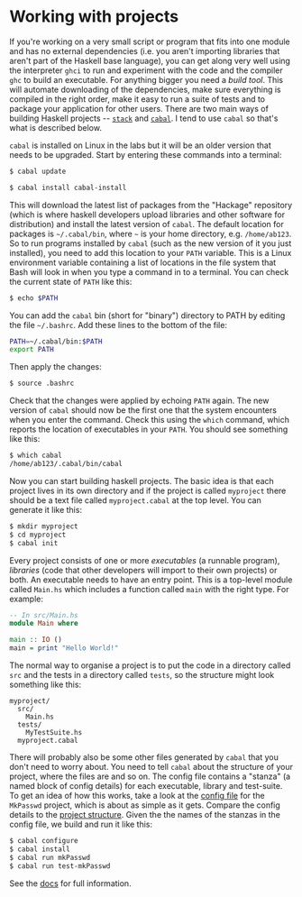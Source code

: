 # Working with projects

If you're working on a very small script or program that fits into
one module and has no external dependencies (i.e. you aren't importing libraries that
aren't part of the Haskell base language), you can get along very well
using the interpreter `ghci` to run and experiment with the code and the
compiler `ghc` to build an executable. For anything bigger you need a
*build tool*. This will automate downloading of the dependencies, make sure everything is compiled in the
right order, make it easy to run a suite of tests and to package your
application for other users. There are two main ways of building
Haskell projects -- [`stack`](https://docs.haskellstack.org/en/stable/README/) and [`cabal`](https://www.haskell.org/cabal/). I tend to use `cabal` so that's what is
described below.

`cabal` is installed on Linux in the labs but it will be an older version that needs to be upgraded. Start by entering these commands into a terminal:

```bash
$ cabal update

$ cabal install cabal-install
```

This will download the latest list of packages from the "Hackage"
repository (which is where haskell developers upload libraries and
other software for distribution) and install the latest version of
`cabal`. The default location for packages is
`~/.cabal/bin`, where `~` is your home directory,
e.g. `/home/ab123`. So to run programs installed by `cabal` (such as the
new version of it you just installed), you need to
add this location to your `PATH` variable. This is a Linux environment
variable containing a list of locations in the file system that Bash
will look in when you type a command in to a
terminal. You can check the current state of `PATH` like this:

```bash
$ echo $PATH
```

You can add the `cabal` bin (short for "binary") directory to PATH by editing the file `~/.bashrc`.  Add these lines to the bottom of the file:

```bash
PATH=~/.cabal/bin:$PATH
export PATH
```

Then apply the changes:

```bash
$ source .bashrc
```

Check that the changes were applied by echoing `PATH` again. The new
version of `cabal` should now be the first one that the system
encounters when you enter the command. Check this using the `which`
command, which reports the location of executables in your `PATH`. You
should see something like this:

```bash
$ which cabal
/home/ab123/.cabal/bin/cabal
```

Now you can start building haskell projects. The
basic idea is that each project lives in its own directory and if the
project is called `myproject` there should be a text file called `myproject.cabal`
at the top level. You can generate it like this:

```bash
$ mkdir myproject
$ cd myproject
$ cabal init
```

Every project consists of one or more *executables* (a runnable program), 
*libraries* (code that other developers will import to their own projects)
or both. An executable needs to have an entry point. This is a top-level module
called `Main.hs` which includes a function called `main` with the right
type. For example:

```haskell
-- In src/Main.hs
module Main where

main :: IO ()
main = print "Hello World!"
```

The normal way to organise a project is to put the code in a directory called `src`
and the tests in a directory called `tests`, so the structure might look
something like this:

```
myproject/
  src/
    Main.hs
  tests/
    MyTestSuite.hs 
  myproject.cabal 
``` 
  
There will probably also be some other files generated by `cabal` that
you don't need to worry about. You need to tell `cabal` about the
structure of your project, where the files are and so on. The config file 
contains a "stanza" (a named block of config
details) for each executable, library and test-suite. To get an idea of
how this works, take a look at the [config
file](https://github.com/jimburton/MkPasswd/blob/master/mkPasswd.cabal)
for the `MkPasswd` project, which is about as simple as it gets. Compare the config details to the [project
structure](https://github.com/jimburton/MkPasswd). Given the the names of the stanzas in the config file, 
we build and run it like this:

```bash
$ cabal configure
$ cabal install
$ cabal run mkPasswd
$ cabal run test-mkPasswd
```

See the [docs](https://www.haskell.org/cabal/users-guide/developing-packages.html) for full information.
